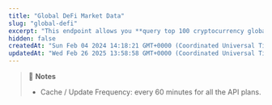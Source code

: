 ```yaml
---
title: "Global DeFi Market Data"
slug: "global-defi"
excerpt: "This endpoint allows you **query top 100 cryptocurrency global decentralized finance (DeFi) data including DeFi market cap, trading volume**"
hidden: false
createdAt: "Sun Feb 04 2024 14:18:21 GMT+0000 (Coordinated Universal Time)"
updatedAt: "Wed Feb 26 2025 13:58:58 GMT+0000 (Coordinated Universal Time)"
---
```

> 📘 **Notes**
> 
> - Cache / Update Frequency: every 60 minutes for all the API plans.
